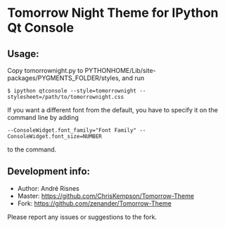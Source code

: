 ﻿# Tomorrow Night Theme for IPython Qt Console 

## Usage:

Copy tomorrownight.py to PYTHONHOME/Lib/site-packages/PYGMENTS_FOLDER/styles, and run

    $ ipython qtconsole --style=tomorrownight --stylesheet=/path/to/tomorrownight.css

If you want a different font from the default, you have to specify it on the command
line by adding

    --ConsoleWidget.font_family="Font Family" --ConsoleWidget.font_size=NUMBER
    
to the command.

## Development info:

* Author: André Risnes
* Master: https://github.com/ChrisKempson/Tomorrow-Theme
* Fork: https://github.com/zenander/Tomorrow-Theme

Please report any issues or suggestions to the fork.